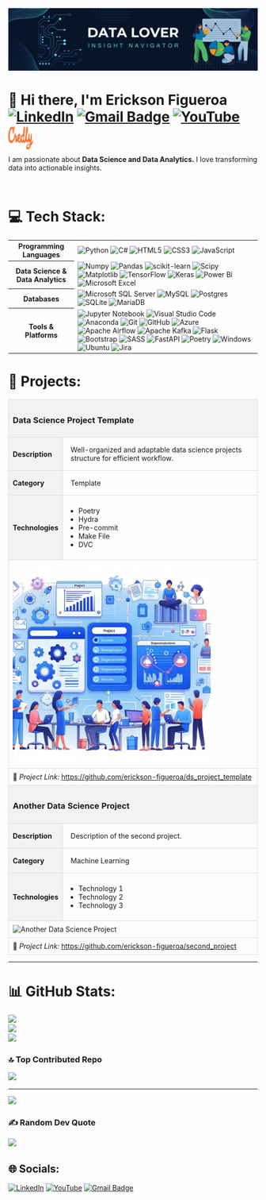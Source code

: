 <div id="header" align="center">
  <img src="/images/header.jpeg"/>
</div>

# 🍁 Hi there, I'm Erickson Figueroa [![LinkedIn](https://img.shields.io/badge/LinkedIn-%230077B5.svg?logo=linkedin&logoColor=white)](https://www.linkedin.com/in/erickson-figueroa/) [![Gmail Badge](https://img.shields.io/badge/-Gmail-d14836?style=flat-square&logo=Gmail&logoColor=white&link=indetrd@gmail.com)](mailto:indetrd@gmail.com) [![YouTube](https://img.shields.io/badge/YouTube-%23FF0000.svg?logo=YouTube&logoColor=white)](https://www.youtube.com) <a href="https://www.credly.com/users/erickson-figueroa"><img src="/images/credly_logo_icon.svg" alt="Credly" width="50" height="50" style="margin-bottom: -16px !important;"></a>


<p>I am passionate about <strong>Data Science and Data Analytics.</strong> I love transforming data into actionable insights. </p></br>


# 💻 Tech Stack:

<table>
  <tr>
    <th>Programming Languages</th>
    <td>
      <img src="https://img.shields.io/badge/python-3670A0?style=for-the-badge&logo=python&logoColor=ffdd54" alt="Python">
      <img src="https://img.shields.io/badge/c%23-%23239120.svg?style=for-the-badge&logo=csharp&logoColor=white" alt="C#">
      <img src="https://img.shields.io/badge/html5-%23E34F26.svg?style=for-the-badge&logo=html5&logoColor=white" alt="HTML5">
      <img src="https://img.shields.io/badge/css3-%231572B6.svg?style=for-the-badge&logo=css3&logoColor=white" alt="CSS3">
      <img src="https://img.shields.io/badge/javascript-%23323330.svg?style=for-the-badge&logo=javascript&logoColor=%23F7DF1E" alt="JavaScript">
    </td>
  </tr>
  <tr>
    <th>Data Science & Data Analytics</th>
    <td>
      <img src="https://img.shields.io/badge/numpy-%23013243.svg?style=for-the-badge&logo=numpy&logoColor=white" alt="Numpy">
      <img src="https://img.shields.io/badge/pandas-%23150458.svg?style=for-the-badge&logo=pandas&logoColor=white" alt="Pandas">
      <img src="https://img.shields.io/badge/scikit--learn-%23F7931E.svg?style=for-the-badge&logo=scikit-learn&logoColor=white" alt="scikit-learn">
      <img src="https://img.shields.io/badge/SciPy-%230C55A5.svg?style=for-the-badge&logo=scipy&logoColor=%white" alt="Scipy">
      <img src="https://img.shields.io/badge/Matplotlib-%23ffffff.svg?style=for-the-badge&logo=Matplotlib&logoColor=black" alt="Matplotlib">
      <img src="https://img.shields.io/badge/TensorFlow-%23FF6F00.svg?style=for-the-badge&logo=TensorFlow&logoColor=white" alt="TensorFlow">
      <img src="https://img.shields.io/badge/Keras-%23D00000.svg?style=for-the-badge&logo=Keras&logoColor=white" alt="Keras">
      <img src="https://img.shields.io/badge/power_bi-F2C811?style=for-the-badge&logo=powerbi&logoColor=black" alt="Power Bi">
      <img src="https://img.shields.io/badge/Microsoft_Excel-217346?style=for-the-badge&logo=microsoft-excel&logoColor=white" alt="Microsoft Excel">
    </td>
  </tr>
  <tr>
    <th>Databases</th>
    <td>
      <img src="https://img.shields.io/badge/Microsoft%20SQL%20Server-CC2927?style=for-the-badge&logo=microsoft%20sql%20server&logoColor=white" alt="Microsoft SQL Server">
      <img src="https://img.shields.io/badge/mysql-4479A1.svg?style=for-the-badge&logo=mysql&logoColor=white" alt="MySQL">
      <img src="https://img.shields.io/badge/postgres-%23316192.svg?style=for-the-badge&logo=postgresql&logoColor=white" alt="Postgres">
      <img src="https://img.shields.io/badge/sqlite-%2307405e.svg?style=for-the-badge&logo=sqlite&logoColor=white" alt="SQLite">
      <img src="https://img.shields.io/badge/MariaDB-003545?style=for-the-badge&logo=mariadb&logoColor=white" alt="MariaDB">
    </td>
  </tr>
  <tr>
    <th>Tools & Platforms</th>
    <td>
      <img src="https://img.shields.io/badge/jupyter-%23FA0F00.svg?style=for-the-badge&logo=jupyter&logoColor=white" alt="Jupyter Notebook">
      <img src="https://img.shields.io/badge/Visual%20Studio%20Code-0078d7.svg?style=for-the-badge&logo=visual-studio-code&logoColor=white" alt="Visual Studio Code">
      <img src="https://img.shields.io/badge/Anaconda-%2344A833.svg?style=for-the-badge&logo=anaconda&logoColor=white" alt="Anaconda">
      <img src="https://img.shields.io/badge/git-%23F05033.svg?style=for-the-badge&logo=git&logoColor=white" alt="Git">
      <img src="https://img.shields.io/badge/github-%23121011.svg?style=for-the-badge&logo=github&logoColor=white" alt="GitHub">
      <img src="https://img.shields.io/badge/azure-%230072C6.svg?style=for-the-badge&logo=microsoftazure&logoColor=white" alt="Azure">
      <img src="https://img.shields.io/badge/Apache%20Airflow-017CEE?style=for-the-badge&logo=Apache%20Airflow&logoColor=white" alt="Apache Airflow">
      <img src="https://img.shields.io/badge/Apache%20Kafka-000?style=for-the-badge&logo=apachekafka" alt="Apache Kafka">
      <img src="https://img.shields.io/badge/flask-%23000.svg?style=for-the-badge&logo=flask&logoColor=white" alt="Flask">
      <img src="https://img.shields.io/badge/bootstrap-%238511FA.svg?style=for-the-badge&logo=bootstrap&logoColor=white" alt="Bootstrap">
      <img src="https://img.shields.io/badge/SASS-hotpink.svg?style=for-the-badge&logo=SASS&logoColor=white" alt="SASS">
      <img src="https://img.shields.io/badge/FastAPI-005571?style=for-the-badge&logo=fastapi" alt="FastAPI">
      <img src="https://img.shields.io/badge/Poetry-%233B82F6.svg?style=for-the-badge&logo=poetry&logoColor=0B3D8D" alt="Poetry">
      <img src="https://img.shields.io/badge/Windows-0078D6?style=for-the-badge&logo=windows&logoColor=white" alt="Windows">
      <img src="https://img.shields.io/badge/Ubuntu-E95420?style=for-the-badge&logo=ubuntu&logoColor=white" alt="Ubuntu">
      <img src="https://img.shields.io/badge/jira-%230A0FFF.svg?style=for-the-badge&logo=jira&logoColor=white" alt="Jira">
    </td>
  </tr>
</table>


# 🚀 Projects:

<table style="width: 100%; border-collapse: collapse;">
  <!-- Project 1 -->
  <tr>
    <th colspan="2" style="background-color: #f2f2f2; text-align: left; padding: 8px; border: 1px solid #ddd;"><h3>Data Science Project Template</h3></th>
  </tr>
  <tr>
    <th style="background-color: #f2f2f2; text-align: left; padding: 8px; border: 1px solid #ddd;">Description</th>
    <td style="padding: 16px; border: 1px solid #ddd;">Well-organized and adaptable data science projects structure for efficient workflow.</td>
  </tr>
  <tr>
    <th style="background-color: #f2f2f2; text-align: left; padding: 8px; border: 1px solid #ddd;">Category</th>
    <td style="padding: 16px; border: 1px solid #ddd;">Template</td>
  </tr>
  <tr>
    <th style="background-color: #f2f2f2; text-align: left; padding: 8px; border: 1px solid #ddd;">Technologies</th>
    <td style="padding: 8px; border: 1px solid #ddd;">
      <ul>
        <li>Poetry</li>
        <li>Hydra</li>
        <li>Pre-commit</li>
        <li>Make File</li>
        <li>DVC</li>
      </ul>
    </td>
  </tr>
  <tr>
    <td colspan="2" style="padding: 8px; border: 1px solid #ddd;">
      <img src="images/projects-images/ds project work-flow.jpeg" alt="Data Science Project Template" width="400" height="400" style="max-width: 100%; height: auto;">
    </td>
  </tr>
  <tr>
    <td colspan="2" style="padding: 8px; border: 1px solid #ddd;">
      🔗 <em>Project Link:</em> <a href="https://github.com/erickson-figueroa/ds_project_template">https://github.com/erickson-figueroa/ds_project_template</a>
    </td>
  </tr>

  <!-- Repeat this structure for each additional project -->

  <!-- Project 2 -->
  <tr>
    <th colspan="2" style="background-color: #f2f2f2; text-align: left; padding: 8px; border: 1px solid #ddd;"><h3>Another Data Science Project</h3></th>
  </tr>
  <tr>
    <th style="background-color: #f2f2f2; text-align: left; padding: 8px; border: 1px solid #ddd;">Description</th>
    <td style="padding: 16px; border: 1px solid #ddd;">Description of the second project.</td>
  </tr>
  <tr>
    <th style="background-color: #f2f2f2; text-align: left; padding: 8px; border: 1px solid #ddd;">Category</th>
    <td style="padding: 16px; border: 1px solid #ddd;">Machine Learning</td>
  </tr>
  <tr>
    <th style="background-color: #f2f2f2; text-align: left; padding: 8px; border: 1px solid #ddd;">Technologies</th>
    <td style="padding: 8px; border: 1px solid #ddd;">
      <ul>
        <li>Technology 1</li>
        <li>Technology 2</li>
        <li>Technology 3</li>
      </ul>
    </td>
  </tr>
  <tr>
    <td colspan="2" style="padding: 8px; border: 1px solid #ddd;">
      <img src="images/projects-images/second-project.jpeg" alt="Another Data Science Project" width="400" height="400" style="max-width: 100%; height: auto;">
    </td>
  </tr>
  <tr>
    <td colspan="2" style="padding: 8px; border: 1px solid #ddd;">
      🔗 <em>Project Link:</em> <a href="https://github.com/erickson-figueroa/second_project">https://github.com/erickson-figueroa/second_project</a>
    </td>
  </tr>

  <!-- Add more projects as needed -->

</table>

---


# 📊 GitHub Stats:
![](https://github-readme-stats.vercel.app/api?username=erickson-figueroa&theme=dark&hide_border=false&include_all_commits=false&count_private=false)<br/>
![](https://github-readme-streak-stats.herokuapp.com/?user=erickson-figueroa&theme=dark&hide_border=false)<br/>
![](https://github-readme-stats.vercel.app/api/top-langs/?username=erickson-figueroa&theme=dark&hide_border=false&include_all_commits=false&count_private=false&layout=compact)

### 🔝 Top Contributed Repo
![](https://github-contributor-stats.vercel.app/api?username=erickson-figueroa&limit=5&theme=dark&combine_all_yearly_contributions=true)

---
[![](https://visitcount.itsvg.in/api?id=erickson-figueroa&icon=0&color=0)](https://visitcount.itsvg.in)

### ✍️ Random Dev Quote
![](https://quotes-github-readme.vercel.app/api?type=horizontal&theme=radical)

## 🌐 Socials:
[![LinkedIn](https://img.shields.io/badge/LinkedIn-%230077B5.svg?logo=linkedin&logoColor=white)](https://www.linkedin.com/in/erickson-figueroa/) 
[![YouTube](https://img.shields.io/badge/YouTube-%23FF0000.svg?logo=YouTube&logoColor=white)](https://www.youtube.com) 
[![Gmail Badge](https://img.shields.io/badge/-Gmail-d14836?style=flat-square&logo=Gmail&logoColor=white&link=indetrd@gmail.com)](mailto:indetrd@gmail.com)

<!-- Proudly created with GPRM ( https://gprm.itsvg.in ) -->
